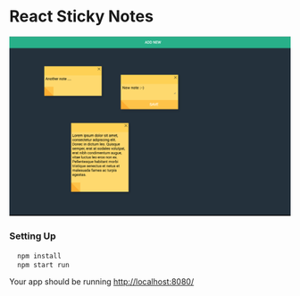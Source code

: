 # React Sticky Notes

![screen notes](public/screens/sticky-notes.png)

### Setting Up

```
  npm install
  npm start run
```
Your app should be running [http://localhost:8080/](http://localhost:8080/)
